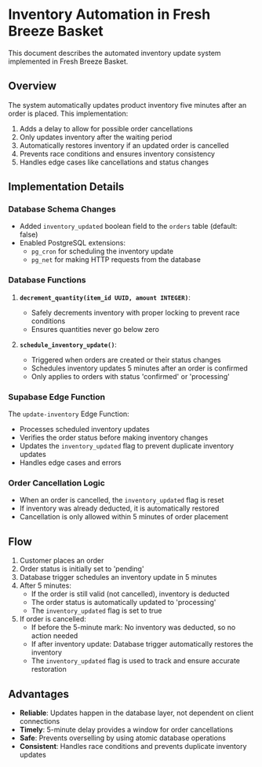 # Inventory Automation in Fresh Breeze Basket

This document describes the automated inventory update system implemented in Fresh Breeze Basket.

## Overview

The system automatically updates product inventory five minutes after an order is placed. This implementation:

1. Adds a delay to allow for possible order cancellations
2. Only updates inventory after the waiting period
3. Automatically restores inventory if an updated order is cancelled
4. Prevents race conditions and ensures inventory consistency
5. Handles edge cases like cancellations and status changes

## Implementation Details

### Database Schema Changes

- Added `inventory_updated` boolean field to the `orders` table (default: false)
- Enabled PostgreSQL extensions:
  - `pg_cron` for scheduling the inventory update
  - `pg_net` for making HTTP requests from the database

### Database Functions

1. **`decrement_quantity(item_id UUID, amount INTEGER)`**:
   - Safely decrements inventory with proper locking to prevent race conditions
   - Ensures quantities never go below zero

2. **`schedule_inventory_update()`**:
   - Triggered when orders are created or their status changes
   - Schedules inventory updates 5 minutes after an order is confirmed
   - Only applies to orders with status 'confirmed' or 'processing'

### Supabase Edge Function

The `update-inventory` Edge Function:
- Processes scheduled inventory updates
- Verifies the order status before making inventory changes
- Updates the `inventory_updated` flag to prevent duplicate inventory updates
- Handles edge cases and errors

### Order Cancellation Logic

- When an order is cancelled, the `inventory_updated` flag is reset
- If inventory was already deducted, it is automatically restored
- Cancellation is only allowed within 5 minutes of order placement

## Flow

1. Customer places an order
2. Order status is initially set to 'pending'
3. Database trigger schedules an inventory update in 5 minutes
4. After 5 minutes:
   - If the order is still valid (not cancelled), inventory is deducted
   - The order status is automatically updated to 'processing'
   - The `inventory_updated` flag is set to true
5. If order is cancelled:
   - If before the 5-minute mark: No inventory was deducted, so no action needed
   - If after inventory update: Database trigger automatically restores the inventory
   - The `inventory_updated` flag is used to track and ensure accurate restoration

## Advantages

- **Reliable**: Updates happen in the database layer, not dependent on client connections
- **Timely**: 5-minute delay provides a window for order cancellations
- **Safe**: Prevents overselling by using atomic database operations
- **Consistent**: Handles race conditions and prevents duplicate inventory updates 